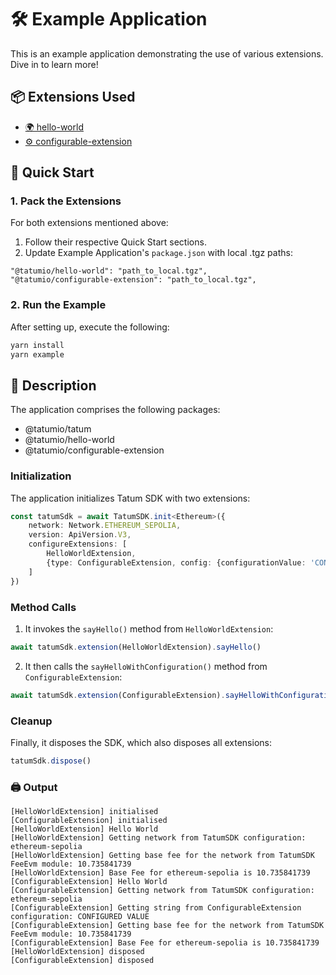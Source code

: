 # 🛠️ Example Application

This is an example application demonstrating the use of various extensions. Dive in to learn more!

## 📦 Extensions Used
- [🌍 hello-world](../../examples/hello-world/README.md)
- [⚙️ configurable-extension](../../examples/configurable-extension/README.md)

## 🚀 Quick Start

### 1. Pack the Extensions
For both extensions mentioned above:
1. Follow their respective Quick Start sections.
2. Update Example Application's `package.json` with local .tgz paths:

```
"@tatumio/hello-world": "path_to_local.tgz",
"@tatumio/configurable-extension": "path_to_local.tgz",
```

### 2. Run the Example

After setting up, execute the following:

```bash
yarn install
yarn example
```

## 📖 Description

The application comprises the following packages:
- @tatumio/tatum
- @tatumio/hello-world
- @tatumio/configurable-extension

### Initialization

The application initializes Tatum SDK with two extensions:

```typescript
const tatumSdk = await TatumSDK.init<Ethereum>({
    network: Network.ETHEREUM_SEPOLIA,
    version: ApiVersion.V3,
    configureExtensions: [
        HelloWorldExtension,
        {type: ConfigurableExtension, config: {configurationValue: 'CONFIGURED VALUE'}},
    ]
})
```

### Method Calls

1. It invokes the `sayHello()` method from `HelloWorldExtension`:
```typescript
await tatumSdk.extension(HelloWorldExtension).sayHello()
```

2. It then calls the `sayHelloWithConfiguration()` method from `ConfigurableExtension`:

```typescript
await tatumSdk.extension(ConfigurableExtension).sayHelloWithConfiguration()
```

### Cleanup

Finally, it disposes the SDK, which also disposes all extensions:

```typescript
tatumSdk.dispose()
```

### 🖨️ Output

```
[HelloWorldExtension] initialised
[ConfigurableExtension] initialised
[HelloWorldExtension] Hello World
[HelloWorldExtension] Getting network from TatumSDK configuration: ethereum-sepolia
[HelloWorldExtension] Getting base fee for the network from TatumSDK FeeEvm module: 10.735841739
[HelloWorldExtension] Base Fee for ethereum-sepolia is 10.735841739
[ConfigurableExtension] Hello World
[ConfigurableExtension] Getting network from TatumSDK configuration: ethereum-sepolia
[ConfigurableExtension] Getting string from ConfigurableExtension configuration: CONFIGURED VALUE
[ConfigurableExtension] Getting base fee for the network from TatumSDK FeeEvm module: 10.735841739
[ConfigurableExtension] Base Fee for ethereum-sepolia is 10.735841739
[HelloWorldExtension] disposed
[ConfigurableExtension] disposed
```
